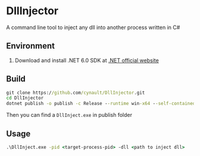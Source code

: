 # DllInjector

A command line tool to inject any dll into another process written in C#

## Environment
1. Download and install .NET 6.0 SDK at [.NET official website](https://dotnet.microsoft.com/en-us/download)

## Build
```bat
git clone https://github.com/cynault/DllInjector.git
cd DllInjector
dotnet publish -o publish -c Release --runtime win-x64 --self-contained
```
Then you can find a ```DllInject.exe``` in publish folder

## Usage
```bat
.\DllInject.exe -pid <target-process-pid> -dll <path to inject dll>
```
